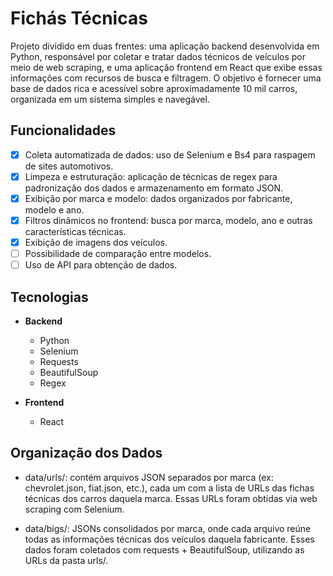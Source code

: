 # Fichás Técnicas

Projeto dividido em duas frentes: uma aplicação backend desenvolvida em Python, responsável por coletar e tratar dados técnicos de veículos por meio de web scraping, e uma aplicação frontend em React que exibe essas informações com recursos de busca e filtragem. O objetivo é fornecer uma base de dados rica e acessível sobre aproximadamente 10 mil carros, organizada em um sistema simples e navegável.

## Funcionalidades
- [x] Coleta automatizada de dados: uso de Selenium e Bs4 para raspagem de sites automotivos.
- [x]  Limpeza e estruturação: aplicação de técnicas de regex para padronização dos dados e armazenamento em formato JSON.
- [x]  Exibição por marca e modelo: dados organizados por fabricante, modelo e ano.
- [x] Filtros dinâmicos no frontend: busca por marca, modelo, ano e outras características técnicas.
- [x] Exibição de imagens dos veículos.
- [ ] Possibilidade de comparação entre modelos.
- [ ] Uso de API para obtenção de dados.

## Tecnologias
- **Backend**
  - Python
  - Selenium
  - Requests
  - BeautifulSoup
  - Regex

- **Frontend**
  - React

## Organização dos Dados

- data/urls/: contém arquivos JSON separados por marca (ex: chevrolet.json, fiat.json, etc.), cada um com a lista de URLs das fichas técnicas dos carros daquela marca. Essas URLs foram obtidas via web scraping com Selenium.

- data/bigs/: JSONs consolidados por marca, onde cada arquivo reúne todas as informações técnicas dos veículos daquela fabricante. Esses dados foram coletados com requests + BeautifulSoup, utilizando as URLs da pasta urls/.

